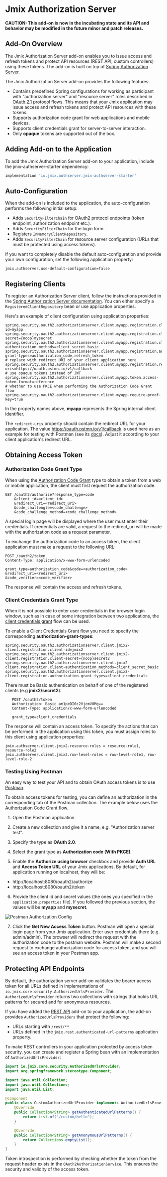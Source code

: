 # Jmix Authorization Server

**CAUTION: This add-on is now in the incubating state and its API and behavior may be modified in the future minor and patch releases.**

## Add-On Overview

The Jmix Authorization Server add-on enables you to issue access and refresh tokens and protect API resources (REST API, custom controllers) using these tokens.  The add-on is built on top of [Spring Authorization Server](https://spring.io/projects/spring-authorization-server). 

The Jmix Authorization Server add-on provides the following features:

* Contains predefined Spring configurations for working as participant with "authorization server" and "resource server" roles described in [OAuth 2.1](https://datatracker.ietf.org/doc/html/draft-ietf-oauth-v2-1-08) protocol flows. This means that your Jmix application may issue access and refresh tokens and protect API resources with these tokens.
* Supports authorization code grant for web applications and mobile devices.
* Supports client credentials grant for server-to-server interaction.
* Only **opaque** tokens are supported out of the box.

## Adding Add-on to the Application

To add the Jmix Authorization Server add-on to your application, include the jmix-authserver-starter dependency:

```groovy
implementation 'io.jmix.authserver:jmix-authserver-starter'
```

## Auto-Configuration

When the add-on is included to the application, the auto-configuration performs the following initial setup:

* Adds `SecurityFilterChain` for OAuth2 protocol endpoints (token endpoint, authorization endpoint etc.). 
* Adds `SecurityFilterChain` for the login form.
* Registers `InMemoryClientRepository`.
* Adds `SecurityFilterChain` for resource server configuration (URLs that must be protected using access tokens).

If you want to completely disable the default auto-configuration and provide your own configuration, set the following application property:

```properties
jmix.authserver.use-default-configuration=false
```

## Registering Clients

To register an Authorization Server client, follow the instructions provided in the [Spring Authorization Server documentation](https://docs.spring.io/spring-authorization-server/docs/current/reference/html/core-model-components.html). You can either specify a `RegisteredClientRepository` bean or use application properties.

Here's an example of client configuration using application properties:

```properties
spring.security.oauth2.authorizationserver.client.myapp.registration.client-id=myapp
spring.security.oauth2.authorizationserver.client.myapp.registration.client-secret={noop}mysecret
spring.security.oauth2.authorizationserver.client.myapp.registration.client-authentication_methods=client_secret_basic
spring.security.oauth2.authorizationserver.client.myapp.registration.authorization-grant-types=authorization_code,refresh_token
# replace with redirect URI of your client application here
spring.security.oauth2.authorizationserver.client.myapp.registration.redirect-uris=https://oauth.pstmn.io/v1/callback
# use opaque tokens instead of JWT
spring.security.oauth2.authorizationserver.client.myapp.token.access-token-format=reference
# whether to use PKCE when performing the Authorization Code Grant flow
spring.security.oauth2.authorizationserver.client.myapp.require-proof-key=true
```

In the property names above, **myapp** represents the Spring internal client identifier.

The `redirect-uris` property should contain the redirect URL for your application. The value https://oauth.pstmn.io/v1/callback is used here as an example for testing with Postman (see its [docs](https://learning.postman.com/docs/sending-requests/authorization/#oauth-20)). Adjust it according to your client application's redirect URL.

## Obtaining Access Token

### Authorization Code Grant Type

When using the [Authorization Code Grant](https://datatracker.ietf.org/doc/html/draft-ietf-oauth-v2-1-08#name-authorization-code-grant) type to obtain a token from a web or mobile application, the client must first request the authorization code:

```
GET /oauth2/authorize?response_type=code
    &client_id=<client_id>
    &redirect_uri=<redirect_uri>
    &code_challengle=<code_challenge>
    &code_challenge_method=<code_challenge_method>
```

A special login page will be displayed where the user must enter their credentials. If credentials are valid, a request to
the redirect_uri will be made with the authorization code as a request parameter.

To exchange the authorization code to an access token, the client application must make a request to the following URL:

```
POST /oauth2/token
Content-Type: application/x-www-form-urlencoded

grant_type=authorization_code&code=<authorization_code>
&redirect_uri=<redirect_uri>
&code_verifier=<code_verifier>
```

The response will contain the access and refresh tokens.

### Client Credentials Grant Type

When it is not possible to enter user credentials in the browser login window, such as in case of some integration between
two applications, the [client credentials grant](https://datatracker.ietf.org/doc/html/draft-ietf-oauth-v2-1-08#section-4.2) flow can be used.

To enable a Client Credentials Grant flow you need to specify the corresponding **authorization-grant-types**:

```properties
spring.security.oauth2.authorizationserver.client.jmix2-client.registration.client-id=jmix2
spring.security.oauth2.authorizationserver.client.jmix2-client.registration.client-secret={noop}secret2
spring.security.oauth2.authorizationserver.client.jmix2-client.registration.client-authentication_methods=client_secret_basic
spring.security.oauth2.authorizationserver.client.jmix2-client.registration.authorization-grant-types=client_credentials
```

There must be Basic authentication on behalf of one of the registered clients (e.g **jmix2/secret2**).

```
   POST /oauth2/token
   Authorization: Basic am1peDI6c2VjcmV0Mg==
   Content-Type: application/x-www-form-urlencoded

   grant_type=client_credentials
```

The response will contain an access token. To specify the actions that can be performed in the application using this token, you must assign roles to this client using application properties:

```properties
jmix.authserver.client.jmix2.resource-roles = resource-role1, resource-role2
jmix.authserver.client.jmix2.row-level-roles = row-level-role1, row-level-role-2
```

### Testing Using Postman

An easy way to test your API and to obtain OAuth access tokens is to use [Postman](https://www.postman.com/).

To obtain access tokens for testing, you can define an authorization in the corresponding tab of the Postman collection. The example below uses the [Authorization Code Grant flow](https://datatracker.ietf.org/doc/html/draft-ietf-oauth-v2-1-08#section-4.1). 

1. Open the Postman application.

2. Create a new collection and give it a name, e.g. "Authorization server test".

3. Specify the type as **OAuth 2.0**.

4. Select the grant type as **Authorization code (With PKCE)**.

5. Enable the **Authorize using browser** checkbox and provide **Auth URL** and **Access Token URL** of your Jmix applications. By default, for application running on localhost, they will be:

* http://localhost:8080/oauth2/authorize
* http://localhost:8080/oauth2/token

6. Provide the client id and secret values (the ones you specified in the `application.properties` file). If you followed the previous section, the values will be **myapp** and **mysecret**.

![Postman Authorization Config](images/postman-authorization-config.png)

7. Click the **Get New Access Token** button. Postman will open a special login page from your Jmix application. Enter user credentials there (e.g. admin/admin). The browser will redirect the request with the authorization code to the postman website. Postman will make a second request to exchange authorization code for access token, and you will see an access token in your Postman app.

## Protecting API Endpoints

By default, the authorization server add-on validates the bearer access token for all URLs defined in implementations of `io.jmix.core.security.AuthorizedUrlsProvider`. The `AuthorizedUrlsProvider` returns two collections with strings that holds URL patterns for secured and for anonymous resources.

If you have added the [REST API](https://docs.jmix.io/jmix/rest/index.html) add-on to your application, the add-on provides `AuthorizedUrlsProviders` that protect the following:

- URLs starting with `/rest/**`
- URLs defined in the `jmix.rest.authenticated-url-patterns` application property.

To make REST controllers in your application protected by access token security, you can create and register a Spring bean with an implementation of `AuthorizedUrlsProvider`:

```java
import io.jmix.core.security.AuthorizedUrlsProvider;
import org.springframework.stereotype.Component;

import java.util.Collection;
import java.util.Collections;
import java.util.List;

@Component
public class CustomAuthorizedUrlProvider implements AuthorizedUrlsProvider {
    @Override
    public Collection<String> getAuthenticatedUrlPatterns() {
        return List.of("/custom/hello");
    }

    @Override
    public Collection<String> getAnonymousUrlPatterns() {
        return Collections.emptyList();
    }
}
```

Token introspection is performed by checking whether the token from the request header exists in the `OAuth2AuthorizationService`. This ensures the security and validity of the access token.
